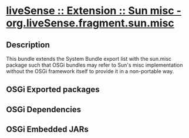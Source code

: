 # [liveSense :: Extension :: Sun misc - org.liveSense.fragment.sun.misc](http://github.com/liveSense/org.liveSense.fragment.sun.misc)

## Description
This bundle extends the System Bundle export list with the sun.misc package such that OSGi bundles may refer to Sun's misc implementation without the OSGi framework itself to provide it in a non-portable way.

## OSGi Exported packages

## OSGi Dependencies

## OSGi Embedded JARs
